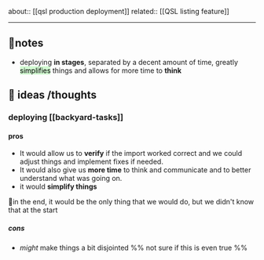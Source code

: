 about:: [[qsl production deployment]]
related:: [[QSL listing feature]]
___
## 📔notes

- deploying **in stages**, separated by a decent amount of time, greatly <mark style="background: #BBFABBA6;">simplifies</mark> things and allows for more time to **think**

## 💭 ideas /thoughts

### deploying [[backyard-tasks]] 
#### pros
- It would allow us to **verify** if the import worked correct and we could adjust things and implement fixes if needed.
- It would also give us **more time** to think and communicate and to better understand what was going on.
- it would **simplify things**

📔in the end, it would be the only thing that we would do, but we didn't know that at the start
##### cons
- *might* make things a bit disjointed %% not sure if this is even true %%